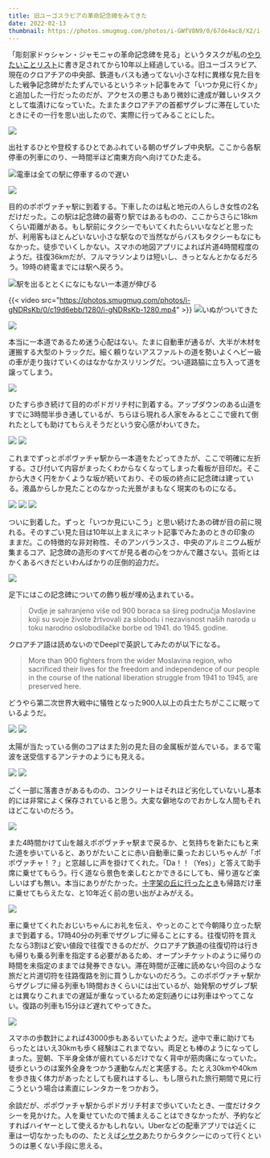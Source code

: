 ```yaml
---
title: 旧ユーゴスラビアの革命記念碑をみてきた
date: 2022-02-13
thumbnail: https://photos.smugmug.com/photos/i-GWfV8N9/0/67de4ac8/X2/i-GWfV8N9-X2.jpg
---
```


「彫刻家ドゥシャン・ジャモニャの革命記念碑を見る」というタスクが私の[やりたいことリスト](https://gist.github.com/xarsh/05982d9d1d4f00f11ec3)に書き足されてから10年以上経過している。旧ユーゴスラビア、現在のクロアチアの中央部、鉄道もバスも通ってない小さな村に異様な見た目をした戦争記念碑がたたずんでいるというネット記事をみて「いつか見に行くか」と追加した一行だったのだが、アクセスの悪さもあり微妙に達成が難しいタスクとして塩漬けになっていた。たまたまクロアチアの首都ザグレブに滞在していたときにその一行を思い出したので、実際に行ってみることにした。

![](https://photos.smugmug.com/photos/i-QpCG7D3/0/a6d0c22b/X2/i-QpCG7D3-X2.jpg)

出社するひとや登校するひとであふれている朝のザグレブ中央駅。ここから各駅停車の列車にのり、一時間半ほど南東方向へ向けてひた走る。

![電車は全ての駅に停車するので遅い](https://photos.smugmug.com/photos/i-B2Px57f/0/1872c3ec/X2/i-B2Px57f-X2.jpg)

![](https://photos.smugmug.com/photos/i-h3QBsL2/0/39ea3b8f/X2/i-h3QBsL2-X2.jpg)

目的のポポヴァチャ駅に到着する。下車したのは私と地元の人らしき女性の2名だけだった。この駅は記念碑の最寄り駅ではあるものの、ここからさらに18kmくらい距離がある。もし駅前にタクシーでもいてくれたらいいななどと思ったが、利用客もほとんどいない小さな駅なので当然ながらバスもタクシーもなにもなかった。徒歩でいくしかない。スマホの地図アプリによれば片道4時間程度のようだ。往復36kmだが、フルマラソンよりは短いし、きっとなんとかなるだろう。19時の終電までには駅へ戻ろう。

![駅を出るととくになにもない一本道が伸びる](https://photos.smugmug.com/photos/i-pg7fDN3/0/63a54f62/X2/i-pg7fDN3-X2.jpg)

{{< video src="https://photos.smugmug.com/photos/i-gNDRsKb/0/c19d6ebb/1280/i-gNDRsKb-1280.mp4" >}}
![いぬがついてきた](https://photos.smugmug.com/photos/i-ZP8JhCQ/0/b031f2ac/X2/i-ZP8JhCQ-X2.jpg)

![](https://photos.smugmug.com/photos/i-htFP7CV/0/b8658e9f/X2/i-htFP7CV-X2.jpg)

本当に一本道であるため迷う心配はない。たまに自動車が通るが、大半が木材を運搬する大型のトラックだ。細く頼りないアスファルトの道を勢いよくヘビー級の車が走り抜けていくのはなかなかスリリングだ。つい道路脇に立ち入って道を譲ってしまう。

![](https://photos.smugmug.com/photos/i-2gNX5R8/0/1a425d0e/X2/i-2gNX5R8-X2.jpg)

ひたすら歩き続けて目的のポドガリチ村に到着する。アップダウンのある山道をすでに3時間半歩き通しているが、ちらほら現れる人家をみるとここで疲れて倒れたとしても助けてもらえそうだという安心感がわいてきた。

![](https://photos.smugmug.com/photos/i-Mm3hK79/0/2573fd9e/X2/i-Mm3hK79-X2.jpg)
![](https://photos.smugmug.com/photos/i-j5dCHQ5/0/b061c465/X2/i-j5dCHQ5-X2.jpg)

これまでずっとポポヴァチャ駅から一本道をたどってきたが、ここで明確に左折する。さび付いて内容がまったくわからなくなってしまった看板が目印だ。そこから大きく円をかくような坂が続いており、その坂の終点に記念碑は建っている。液晶からしか見たことのなかった光景がまもなく現実のものになる。

![](https://photos.smugmug.com/photos/i-6WndDdP/0/23954329/X2/i-6WndDdP-X2.jpg)
![](https://photos.smugmug.com/photos/i-CT99Z7W/0/980f3b96/X2/i-CT99Z7W-X2.jpg)
![](https://photos.smugmug.com/photos/i-Ph9QKpX/0/01c1ec09/X2/i-Ph9QKpX-X2.jpg)

ついに到着した。ずっと「いつか見にいこう」と思い続けたあの碑が目の前に現れる。そのすごい見た目は10年以上まえにネット記事でみたあのときの印象のままだ。この特徴的な非対称性、そのアンバランスさ、中央のアルミニウム板が集まるコア、記念碑の造形のすべてが見る者の心をつかんで離さない。芸術とはかくあるべきだといわんばかりの圧倒的迫力だ。

![](https://photos.smugmug.com/photos/i-2KSb5fv/0/f215f21c/X2/i-2KSb5fv-X2.jpg)

足下にはこの記念碑についての飾り板が埋め込まれている。

> Ovdje je sahranjeno više od 900 boraca sa šireg područja Moslavine koji su svoje živote žrtvovali za slobodu i nezavisnost naših naroda u toku narodno oslobodilačke borbe od 1941. do 1945. godine.

クロアチア語は読めないのでDeeplで英訳してみたのが以下になる。

> More than 900 fighters from the wider Moslavina region, who sacrificed their lives for the freedom and independence of our people in the course of the national liberation struggle from 1941 to 1945, are preserved here.

どうやら第二次世界大戦中に犠牲となった900人以上の兵士たちがここに眠っているようだ。

![](https://photos.smugmug.com/photos/i-TbP4kdV/0/08363f09/X2/i-TbP4kdV-X2.jpg)
![](https://photos.smugmug.com/photos/i-t2RjQZL/0/0776e2ad/X2/i-t2RjQZL-X2.jpg)

太陽が当たっている側のコアはまた別の見た目の金属板が並んでいる。まるで電波を送受信するアンテナのようにも見える。

![](https://photos.smugmug.com/photos/i-jVh7JcK/0/d1b40f93/X2/i-jVh7JcK-X2.jpg)
![](https://photos.smugmug.com/photos/i-jNKNZ58/0/38468cbe/X2/i-jNKNZ58-X2.jpg)

ごく一部に落書きがあるものの、コンクリートはそれほど劣化していないし基本的には非常によく保存されていると思う。大変な僻地なのでおかしな人間もそれほどこないのだろう。

![](https://photos.smugmug.com/photos/i-kDDzwxz/0/baf0ca03/X2/i-kDDzwxz-X2.jpg)

また4時間かけて山を越えポポヴァチャ駅まで戻るか、と気持ちを新たにもと来た道を歩いていると、ありがたいことに赤い自動車に乗ったおじいちゃんが「ポポヴァチャ！？」と窓越しに声を掛けてくれた。「Da！！（Yes）」と答えて助手席に乗せてもらう。行く道なら景色を楽しむとかできるにしても、帰り道など楽しいはずも無い。本当にありがたかった。[十字架の丘に行ったとき](/post/77628228263/)も帰路だけ車に乗せてもらえたな、と10年近く前の思い出がよみがえる。

![](https://photos.smugmug.com/photos/i-p8qz3Bt/0/0868cecc/X2/i-p8qz3Bt-X2.jpg)

車に乗せてくれたおじいちゃんにお礼を伝え、やっとのことで今朝降り立った駅まで到着する。17時40分の列車でザグレブに帰ることにする。往復切符を買えたなら3割ほど安い値段で往復できるのだが、クロアチア鉄道の往復切符は行きも帰りも乗る列車を指定する必要があるため、オープンチケットのように帰りの時間を未指定のままでは発券できない。滞在時間が正確に読めない今回のような旅だと片道切符を往路復路を別に買うしかないのだろう。このポポヴァチャ駅からザグレブに帰る列車も1時間おきくらいには出ているが、始発駅のザグレブ駅とは異なりこれまでの遅延が重なっているため定刻通りには列車はやってこない。復路の列車も15分ほど遅れてやってきた。

![](https://photos.smugmug.com/photos/i-QXds48F/0/1b12d3e7/X2/i-QXds48F-X3.png)

スマホの歩数計によれば43000歩もあるいていたようだ。途中で車に助けてもらったとはいえ30kmも歩く経験はこれまでない。両足とも棒のようになってしまった。翌朝、下半身全体が疲れているだけでなく背中が筋肉痛になっていた。徒歩というのは案外全身をつかう運動なんだと実感する。たとえ30kmや40kmを歩き抜く体力があったとしても疲れはするし、もし限られた旅行期間で見に行こうという場合は素直にレンタカーをつかおう。

余談だが、ポポヴァチャ駅からポドガリチ村まで歩いていたとき、一度だけタクシーを見かけた。人を乗せていたので捕まえることはできなかったが、予約などすればハイヤーとして使えるかもしれない。Uberなどの配車アプリでは近くに車は一切なかったものの、たとえば[シサク](https://ja.wikipedia.org/wiki/%E3%82%B7%E3%82%B5%E3%82%AF)あたりからタクシーにのって行くというのは悪くない手段に思える。
